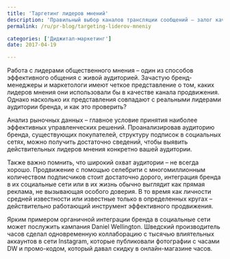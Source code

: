 ```yaml
---
title: 'Таргетинг лидеров мнений'
description: 'Правильный выбор каналов трансляции сообщений – залог качественного медиапокрытия. Базы данных по блогерам дают выход на сотни лидеров мнений. Консалтинговая группа «Полилог» рассказывает об индивидуализации в PR и таргетинге.'
permalink: /ru/pr-blog/targeting-liderov-mneniy

categories: ['Диджитал-маркетинг']
date: 2017-04-19

---
```

<p>Работа с лидерами общественного мнения &ndash; один из способов эффективного общения с живой аудиторией. Зачастую бренд-менеджеры и маркетологи имеют четкое представление о том, каких лидеров мнения они использовали бы в качестве канала продвижения. Однако насколько их представления совпадают с реальными лидерами аудитории бренда, и как это проверить?</p>
<p>Анализ рыночных данных &ndash; главное условие принятия наиболее эффективных управленческих решений. Проанализировав аудиторию бренда, существующих покупателей, структуру подписок в социальных сетях, можно получить достаточно сведений, чтобы выявить действительных лидеров мнения конкретно вашей аудитории.</p>
<p>Также важно помнить, что широкий охват аудитории &ndash; не всегда хорошо. Продвижение с помощью селебрити с многомиллионным количеством подписчиков стоит достаточно дорого, интеграция бренда в их социальные сети или в их жизнь обычно выглядит как прямая реклама, не вызывающая особого доверия. В то время как личности средней известности или известные только в определенных кругах &ndash; действительно работающий инструмент эффективного продвижения.</p>
<p>Ярким примером органичной интеграции бренда в социальные сети может послужить кампания Daniel Wellington. Шведский производитель часов сделал одновременную коллаборацию с тысячью влиятельных аккаунтов в сети Instagram, которые публиковали фотографии с часами DW и промо-кодом, который давал скидку в онлайн-магазине часов.</p>

